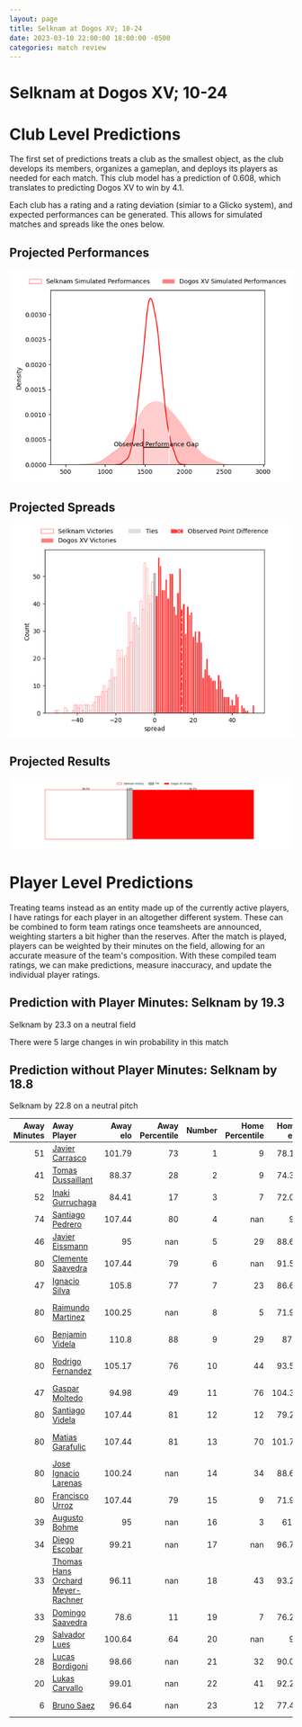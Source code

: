 ```yaml
---  
layout: page  
title: Selknam at Dogos XV; 10-24  
date: 2023-03-10 22:00:00 18:00:00 -0500  
categories: match review  
---
```

# Selknam at Dogos XV; 10-24

# Club Level Predictions


The first set of predictions treats a club as the smallest object, as the club develops its members, organizes a gameplan, and deploys its players as needed for each match. This club model has a prediction of 0.608, which translates to predicting Dogos XV to win by 4.1.

Each club has a rating and a rating deviation (simiar to a Glicko system), and expected performances can be generated. This allows for simulated matches and spreads like the ones below.
## Projected Performances


![Projected Performances](plots/performances_2023-03-10-DogosXV-Selknam.png)
## Projected Spreads


![Projected Spreads](plots/spreads_2023-03-10-DogosXV-Selknam.png)
## Projected Results


![Projected Results](plots/resultbar_2023-03-10-DogosXV-Selknam.png)
# Player Level Predictions


Treating teams instead as an entity made up of the currently active players, I have ratings for each player in an altogether different system. These can be combined to form team ratings once teamsheets are announced, weighting starters a bit higher than the reserves. After the match is played, players can be weighted by their minutes on the field, allowing for an accurate measure of the team's composition. With these compiled team ratings, we can make predictions, measure inaccuracy, and update the individual player ratings.
## Prediction with Player Minutes: Selknam by 19.3


Selknam by 23.3 on a neutral field

There were 5 large changes in win probability in this match
## Prediction without Player Minutes: Selknam by 18.8


Selknam by 22.8 on a neutral pitch



|   Away Minutes | Away Player                                                                                     |   Away elo |   Away Percentile |   Number |   Home Percentile |   Home elo | Home Player                                                                      |   Home Minutes |
|---------------:|:------------------------------------------------------------------------------------------------|-----------:|------------------:|---------:|------------------:|-----------:|:---------------------------------------------------------------------------------|---------------:|
|             51 | [Javier Carrasco](..//playerfiles//JavierCarrasco_cleaned.md)                                   |     101.79 |                73 |        1 |                 9 |      78.19 | [Santiago Pulella](..//playerfiles//SantiagoPulella_cleaned.md)                  |             72 |
|             41 | [Tomas Dussaillant](..//playerfiles//TomasDussaillant_cleaned.md)                               |      88.37 |                28 |        2 |                 9 |      74.35 | [Boris Wenger](..//playerfiles//BorisWenger_cleaned.md)                          |             71 |
|             52 | [Inaki Gurruchaga](..//playerfiles//InakiGurruchaga_cleaned.md)                                 |      84.41 |                17 |        3 |                 7 |      72.01 | [Octavio Filippa](..//playerfiles//OctavioFilippa_cleaned.md)                    |             58 |
|             74 | [Santiago Pedrero](..//playerfiles//SantiagoPedrero_cleaned.md)                                 |     107.44 |                80 |        4 |               nan |      95    | [Lautaro Simes](..//playerfiles//LautaroSimes_cleaned.md)                        |             46 |
|             46 | [Javier Eissmann](..//playerfiles//JavierEissmann_cleaned.md)                                   |      95    |               nan |        5 |                29 |      88.62 | [Franco Molina](..//playerfiles//FrancoMolina_cleaned.md)                        |             80 |
|             80 | [Clemente Saavedra](..//playerfiles//ClementeSaavedra_cleaned.md)                               |     107.44 |                79 |        6 |               nan |      91.55 | [Manuel Todaro](..//playerfiles//ManuelTodaro_cleaned.md)                        |             59 |
|             47 | [Ignacio Silva](..//playerfiles//IgnacioSilva_cleaned.md)                                       |     105.8  |                77 |        7 |                23 |      86.62 | [Efrain Elias](..//playerfiles//EfrainElias_cleaned.md)                          |             80 |
|             80 | [Raimundo Martinez](..//playerfiles//RaimundoMartinez_cleaned.md)                               |     100.25 |               nan |        8 |                 5 |      71.91 | [Ignacio Jose Gandini](..//playerfiles//IgnacioJoseGandini_cleaned.md)           |             80 |
|             60 | [Benjamin Videla](..//playerfiles//BenjaminVidela_cleaned.md)                                   |     110.8  |                88 |        9 |                29 |      87.8  | [Agustin Moyano](..//playerfiles//AgustinMoyano_cleaned.md)                      |             76 |
|             80 | [Rodrigo Fernandez](..//playerfiles//RodrigoFernandez_cleaned.md)                               |     105.17 |                76 |       10 |                44 |      93.57 | [Julian Ignacio Hernandez](..//playerfiles//JulianIgnacioHernandez_cleaned.md)   |             80 |
|             47 | [Gaspar Moltedo](..//playerfiles//GasparMoltedo_cleaned.md)                                     |      94.98 |                49 |       11 |                76 |     104.36 | [Ernesto Giudice](..//playerfiles//ErnestoGiudice_cleaned.md)                    |             80 |
|             80 | [Santiago Videla](..//playerfiles//SantiagoVidela_cleaned.md)                                   |     107.44 |                81 |       12 |                12 |      79.24 | [Leonardo Gea Salim](..//playerfiles//LeonardoGeaSalim_cleaned.md)               |             64 |
|             80 | [Matias Garafulic](..//playerfiles//MatiasGarafulic_cleaned.md)                                 |     107.44 |                81 |       13 |                70 |     101.73 | [Faustino Sánchez Valarolo](..//playerfiles//FaustinoSánchezValarolo_cleaned.md) |             80 |
|             80 | [Jose Ignacio Larenas](..//playerfiles//JoseIgnacioLarenas_cleaned.md)                          |     100.24 |               nan |       14 |                34 |      88.62 | [Mateo Soler](..//playerfiles//MateoSoler_cleaned.md)                            |             80 |
|             80 | [Francisco Urroz](..//playerfiles//FranciscoUrroz_cleaned.md)                                   |     107.44 |                79 |       15 |                 9 |      71.94 | [Franco Giudice](..//playerfiles//FrancoGiudice_cleaned.md)                      |             55 |
|             39 | [Augusto Bohme](..//playerfiles//AugustoBohme_cleaned.md)                                       |      95    |               nan |       16 |                 3 |      61.2  | [Gregorio Hernandez](..//playerfiles//GregorioHernandez_cleaned.md)              |             34 |
|             34 | [Diego Escobar](..//playerfiles//DiegoEscobar_cleaned.md)                                       |      99.21 |               nan |       17 |               nan |      96.75 | [Juan Baronio](..//playerfiles//JuanBaronio_cleaned.md)                          |             25 |
|             33 | [Thomas Hans Orchard Meyer-Rachner](..//playerfiles//ThomasHansOrchardMeyer-Rachner_cleaned.md) |      96.11 |               nan |       18 |                43 |      93.21 | [Ramiro Valdes Iribarren](..//playerfiles//RamiroValdesIribarren_cleaned.md)     |             22 |
|             33 | [Domingo Saavedra](..//playerfiles//DomingoSaavedra_cleaned.md)                                 |      78.6  |                11 |       19 |                 7 |      76.23 | [Aitor Bildosola](..//playerfiles//AitorBildosola_cleaned.md)                    |             21 |
|             29 | [Salvador Lues](..//playerfiles//SalvadorLues_cleaned.md)                                       |     100.64 |                64 |       20 |               nan |      95    | [Felipe Mallia](..//playerfiles//FelipeMallia_cleaned.md)                        |             16 |
|             28 | [Lucas Bordigoni](..//playerfiles//LucasBordigoni_cleaned.md)                                   |      98.66 |               nan |       21 |                32 |      90.09 | [Roman Pretz](..//playerfiles//RomanPretz_cleaned.md)                            |              9 |
|             20 | [Lukas Carvallo](..//playerfiles//LukasCarvallo_cleaned.md)                                     |      99.01 |               nan |       22 |                41 |      92.27 | [Tomas Bartolini](..//playerfiles//TomasBartolini_cleaned.md)                    |              8 |
|              6 | [Bruno Saez](..//playerfiles//BrunoSaez_cleaned.md)                                             |      96.64 |               nan |       23 |                12 |      77.43 | [Juan Cruz Strada](..//playerfiles//JuanCruzStrada_cleaned.md)                   |              4 |

